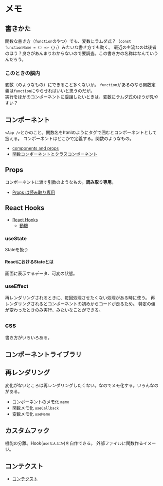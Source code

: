 # メモ

## 書きかた

関数な書き方（`function`のやつ）でも、変数にラムダ式？（`const functionName = () => {};`）みたいな書き方でも動く。
最近の主流なのは後者のほう？良さがあんまりわからないので要調査。この書き方の名称はなんていうんだろう。

### このときの脳内

変数（のようなもの）にできること多くないか。
`function`があるのなら関数定義は`function`にやらせればいいと思うのだが。  
実行をほかのコンポーネントに委譲したいときは、変数にラムダ式のほうが見やすい？

## コンポーネント

`<App />`とかのこと。関数名をhtmlのようにタグで囲むとコンポーネントとして扱える。
コンポーネントはどこかで定義する。関数のようなもの。

* [components and props](https://ja.reactjs.org/docs/components-and-props.html)
* [関数コンポーネントとクラスコンポーネント](https://ja.reactjs.org/docs/components-and-props.html#function-and-class-components)

## Props

コンポーネントに渡す引数のようなもの。**読み取り専用**。

* [Props は読み取り専用](https://ja.reactjs.org/docs/components-and-props.html#props-are-read-only)

## React Hooks

* [React Hooks](https://ja.reactjs.org/docs/hooks-intro.html)
  * [動機](https://ja.reactjs.org/docs/hooks-intro.html#motivation)

### useState

Stateを扱う

#### ReactにおけるStateとは

画面に表示するデータ、可変の状態。

### useEffect

再レンダリングされるときに、毎回処理させたくない処理がある時に使う。
再レンダリングされるとコンポーネントの初めからコードが走るため。
特定の値が変わったときのみ実行、みたいなことができる。

## css

書き方がいろいろある。

## コンポーネントライブラリ

## 再レンダリング

変化がないところは再レンダリングしたくない。なのでメモ化する。いろんなのがある。

* コンポーネントのメモ化 `memo`
* 関数メモ化 `useCallback`
* 変数メモ化 `useMemo`

## カスタムフック

機能の分離。Hook(`useなんとか`)を自作できる。
外部ファイルに関数作るイメージ。

## コンテクスト

* [コンテクスト](https://ja.reactjs.org/docs/context.html)
